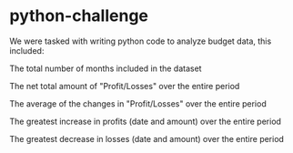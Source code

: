 # python-challenge

We were tasked with writing python code to analyze budget data, this included:
  
  The total number of months included in the dataset
  
  The net total amount of "Profit/Losses" over the entire period
  
  The average of the changes in "Profit/Losses" over the entire period
  
  The greatest increase in profits (date and amount) over the entire period
  
  The greatest decrease in losses (date and amount) over the entire period

